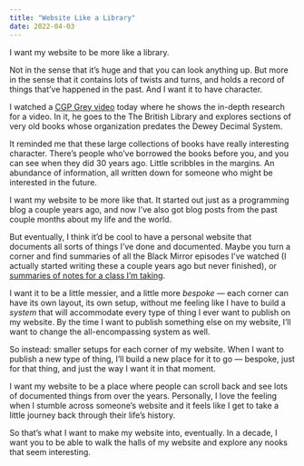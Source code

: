 ```yaml
---
title: "Website Like a Library"
date: 2022-04-03
---
```


I want my website to be more like a library.

Not in the sense that it’s huge and that you can look anything up. But more in the sense that it contains lots of twists and turns, and holds a record of things that’ve happened in the past. And I want it to have character.

I watched a [CGP Grey video](https://www.youtube.com/watch?v=qEV9qoup2mQ) today where he shows the in-depth research for a video. In it, he goes to the The British Library and explores sections of very old books whose organization predates the Dewey Decimal System.

It reminded me that these large collections of books have really interesting character. There’s people who’ve borrowed the books before you, and you can see when they did 30 years ago. Little scribbles in the margins. An abundance of information, all written down for someone who might be interested in the future.

I want my website to be more like that. It started out just as a programming blog a couple years ago, and now I’ve also got blog posts from the past couple months about my life and the world.

But eventually, I think it’d be cool to have a personal website that documents all sorts of things I’ve done and documented. Maybe you turn a corner and find summaries of all the Black Mirror episodes I’ve watched (I actually started writing these a couple years ago but never finished), or [summaries of notes for a class I’m taking](https://benborgers.com/posts/publishing-class-notes).

I want it to be a little messier, and a little more _bespoke_ — each corner can have its own layout, its own setup, without me feeling like I have to build a _system_ that will accommodate every type of thing I ever want to publish on my website. By the time I want to publish something else on my website, I’ll want to change the all-encompassing system as well.

So instead: smaller setups for each corner of my website. When I want to publish a new type of thing, I’ll build a new place for it to go — bespoke, just for that thing, and just the way I want it in that moment.

I want my website to be a place where people can scroll back and see lots of documented things from over the years. Personally, I love the feeling when I stumble across someone’s website and it feels like I get to take a little journey back through their life’s history.

So that’s what I want to make my website into, eventually. In a decade, I want you to be able to walk the halls of my website and explore any nooks that seem interesting.
